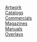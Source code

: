 [Artwork](Artwork/index.html)<br>
[Catalogs](Catalogs/index.html)<br>
[Commercials](Commercials/index.html)<br>
[Magazines](Magazines/index.html)<br>
[Manuals](Manuals/index.html)<br>
[Overlays](Overlays/index.html)<br>
